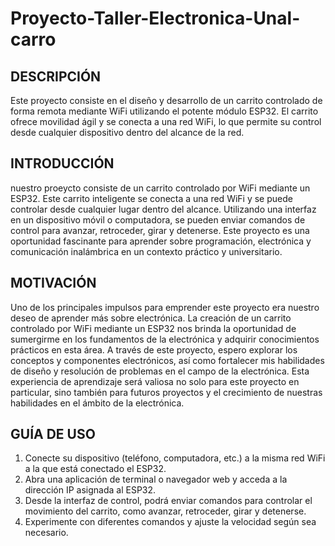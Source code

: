 # Proyecto-Taller-Electronica-Unal-carro
## DESCRIPCIÓN
Este proyecto consiste en el diseño y desarrollo de un carrito controlado de forma remota mediante WiFi utilizando el potente módulo ESP32. El carrito ofrece movilidad ágil y se conecta a una red WiFi, lo que permite su control desde cualquier dispositivo dentro del alcance de la red.
## INTRODUCCIÓN
nuestro proeycto consiste de un carrito controlado por WiFi mediante un ESP32. Este carrito inteligente se conecta a una red WiFi y se puede controlar desde cualquier lugar dentro del alcance. Utilizando una interfaz en un dispositivo móvil o computadora, se pueden enviar comandos de control para avanzar, retroceder, girar y detenerse.  Este proyecto es una oportunidad fascinante para aprender sobre programación, electrónica y comunicación inalámbrica en un contexto práctico y universitario.
## MOTIVACIÓN
Uno de los principales impulsos para emprender este proyecto era nuestro deseo de aprender más sobre electrónica. La creación de un carrito controlado por WiFi mediante un ESP32 nos brinda la oportunidad de sumergirme en los fundamentos de la electrónica y adquirir conocimientos prácticos en esta área. A través de este proyecto, espero explorar los conceptos y componentes electrónicos, así como fortalecer mis habilidades de diseño y resolución de problemas en el campo de la electrónica. Esta experiencia de aprendizaje será valiosa no solo para este proyecto en particular, sino también para futuros proyectos y el crecimiento de nuestras habilidades en el ámbito de la electrónica.
## GUÍA DE USO
1. Conecte su dispositivo (teléfono, computadora, etc.) a la misma red WiFi a la que está conectado el ESP32.
2. Abra una aplicación de terminal o navegador web y acceda a la dirección IP asignada al ESP32.
3. Desde la interfaz de control, podrá enviar comandos para controlar el movimiento del carrito, como avanzar, retroceder, girar y detenerse.
4. Experimente con diferentes comandos y ajuste la velocidad según sea necesario.
